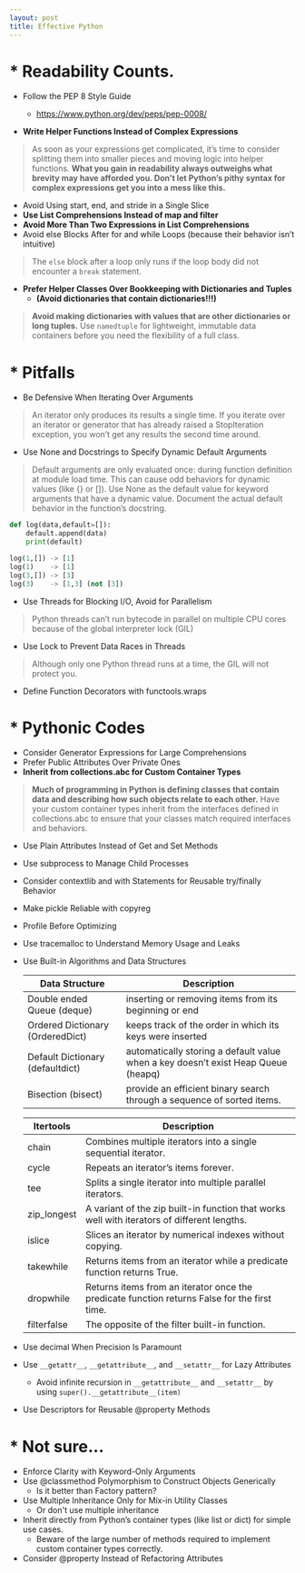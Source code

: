 ```yaml
---
layout: post
title: Effective Python
---
```


# * Readability Counts.

* Follow the PEP 8 Style Guide

  - <https://www.python.org/dev/peps/pep-0008/>

* **Write Helper Functions Instead of Complex Expressions**
> As soon as your expressions get complicated, it’s time to consider splitting them into
> smaller pieces and moving logic into helper functions. **What you gain in readability
> always outweighs what brevity may have afforded you. Don’t let Python’s pithy syntax for
> complex expressions get you into a mess like this.**
* Avoid Using start, end, and stride in a Single Slice
* **Use List Comprehensions Instead of map and filter** 
* **Avoid More Than Two Expressions in List Comprehensions**
* Avoid else Blocks After for and while Loops (because their behavior isn’t intuitive) 
> The `else` block after a loop only runs if the loop body did not encounter a `break` statement.

* **Prefer Helper Classes Over Bookkeeping with Dictionaries and Tuples**
  *  **(Avoid dictionaries that contain dictionaries!!!)**
> **Avoid making dictionaries with values that are other dictionaries or long tuples.**
> Use `namedtuple` for lightweight, immutable data containers before you need the
> flexibility of a full class.

# * Pitfalls 

* Be Defensive When Iterating Over Arguments
> An iterator only produces its results a single time. If you iterate over an iterator or generator 
> that has already raised a StopIteration exception,
> you won’t get any results the second time around. 

* Use None and Docstrings to Specify Dynamic Default Arguments
> Default arguments are only evaluated once: during function definition at module
> load time. This can cause odd behaviors for dynamic values (like {} or []).
> Use None as the default value for keyword arguments that have a dynamic value.
> Document the actual default behavior in the function’s docstring.
```python
def log(data,default=[]):
    default.append(data)
    print(default)

log(1,[]) -> [1]
log(1)    -> [1]
log(3,[]) -> [3]
log(3)    -> [1,3] (not [3])
```

* Use Threads for Blocking I/O, Avoid for Parallelism
> Python threads can’t run bytecode in parallel on multiple CPU cores because of the
> global interpreter lock (GIL)

* Use Lock to Prevent Data Races in Threads
> Although only one Python thread runs at a time, the GIL will not protect you. 

* Define Function Decorators with functools.wraps

# * Pythonic Codes
* Consider Generator Expressions for Large Comprehensions
* Prefer Public Attributes Over Private Ones
* **Inherit from collections.abc for Custom Container Types**
> **Much of programming in Python is defining classes that contain data and describing how
such objects relate to each other.**
> Have your custom container types inherit from the interfaces defined in
> collections.abc to ensure that your classes match required interfaces and
> behaviors.
* Use Plain Attributes Instead of Get and Set Methods
* Use subprocess to Manage Child Processes
* Consider contextlib and with Statements for Reusable try/finally Behavior
* Make pickle Reliable with copyreg
* Profile Before Optimizing
* Use tracemalloc to Understand Memory Usage and Leaks
* Use Built-in Algorithms and Data Structures

   Data Structure | Description
   ---------------|----------------------
   Double ended Queue (deque) | inserting or removing items from its beginning or end    
  Ordered Dictionary (OrderedDict)| keeps track of the order in which its keys were inserted 
  Default Dictionary (defaultdict)| automatically storing a default value when a key doesn’t exist  Heap Queue (heapq)| maintaining a priority queue
  Bisection (bisect)|  provide an efficient binary search through a sequence of sorted items.

   Itertools | Description
   ---------------|----------------------
   chain| Combines multiple iterators into a single sequential iterator.
   cycle| Repeats an iterator’s items forever.
   tee| Splits a single iterator into multiple parallel iterators.
   zip_longest| A variant of the zip built-in function that works well with iterators of different lengths.
   islice| Slices an iterator by numerical indexes without copying.
   takewhile| Returns items from an iterator while a predicate function returns True.
  dropwhile| Returns items from an iterator once the predicate function returns False for the first time.
  filterfalse| The opposite of the filter built-in function.

* Use decimal When Precision Is Paramount
* Use `__getattr__`, `__getattribute__`, and `__setattr__` for Lazy Attributes
  * Avoid infinite recursion in `__getattribute__` and `__setattr__` by using `super().__getattribute__(item)`
* Use Descriptors for Reusable @property Methods

# * Not sure...
* Enforce Clarity with Keyword-Only Arguments
* Use @classmethod Polymorphism to Construct Objects Generically
  * Is it better than Factory pattern?
* Use Multiple Inheritance Only for Mix-in Utility Classes
  * Or don't use multiple inheritance
* Inherit directly from Python’s container types (like list or dict) for simple use cases.
  * Beware of the large number of methods required to implement custom container types correctly.
* Consider @property Instead of Refactoring Attributes
